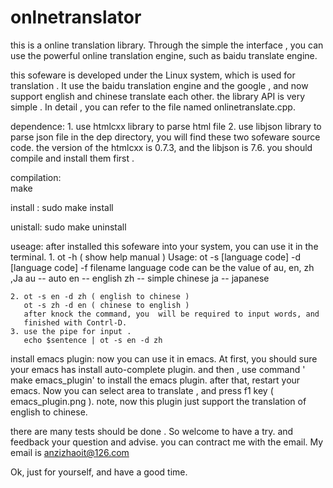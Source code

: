 onlnetranslator
===============

this is a online translation library. Through the simple the interface , you can use the powerful online translation 
engine, such as baidu translate engine.






  this sofeware is developed under the Linux system, which is used for translation . It use the baidu translation engine and the google , and now support english
 and chinese translate each other. the library API is very  simple . In detail , you
can refer to the file  named onlinetranslate.cpp.

dependence: 
	    1. use htmlcxx library to parse html file 
	    2. use libjson library to parse json file 
	    in the dep directory, you will find these two sofeware source code. the
	    version of the htmlcxx is 0.7.3, and the libjson is 7.6. you should 
	    compile and install them first . 

compilation:    
		make 

install :
	      sudo  make install 
		
unistall:
	      sudo make uninstall 

useage:
	after  installed  this sofeware into your system, you can use it in the 
terminal.
	1.  ot  -h ( show  help manual ) 
	Usage: 
	 ot -s [language code] -d [language code] -f filename 
	 language code can be the value of  au, en, zh ,Ja
	 au -- auto en -- english zh -- simple chinese ja -- japanese 

	2. ot -s en -d zh ( english to chinese )
	   ot -s zh -d en ( chinese to english )
	   after knock the command, you  will be required to input words, and 
	   finished with Contrl-D.  
	3. use the pipe for input . 
	   echo $sentence | ot -s en -d zh 

install emacs plugin:
	now you can use it in emacs. 
	At first, you should sure  your emacs has install auto-complete plugin.
	and then , use command ' make emacs_plugin' to install the emacs plugin. 
	after that, restart your emacs.  Now you can select area to translate ,
	and press f1 key ( emacs_plugin.png ). 
	note, now this plugin just support the translation of english to chinese.



there are many tests should be done . So welcome to have a try. and  feedback your 
question and advise. you can contract me  with the email. My email is 
anzizhaoit@126.com 


Ok, just for yourself, and have a good time. 
